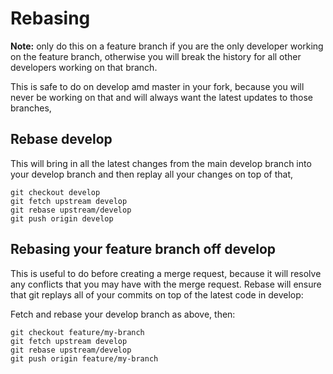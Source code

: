 Rebasing
========

**Note:** only do this on a feature branch if you are the only developer working
on the feature branch, otherwise you will break the history for all other developers working on
that branch.

This is safe to do on develop amd master in your fork, because you
will never be working on that and will always want the latest updates to those
branches,

Rebase develop
--------------

This will bring in all the latest changes from the main develop branch into
your develop branch and then replay all your changes on top of that,

    git checkout develop
    git fetch upstream develop
    git rebase upstream/develop
    git push origin develop

Rebasing your feature branch off develop
----------------------------------------

This is useful to do before creating a merge request, because it will resolve
any conflicts that you may have with the merge request. Rebase will ensure that
git replays all of your commits on top of the latest code in develop:

Fetch and rebase your develop branch as above, then:

    git checkout feature/my-branch
    git fetch upstream develop
    git rebase upstream/develop
    git push origin feature/my-branch
